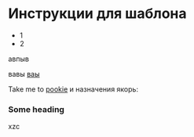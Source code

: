 # Инструкции для шаблона #

* 1
* 2


авпыв


вавы
[ваы](#id1)

Take me to [pookie](#pookie)
и назначения якорь:

### <a name="pookie"></a>Some heading


<a name="id1">xzc</a>